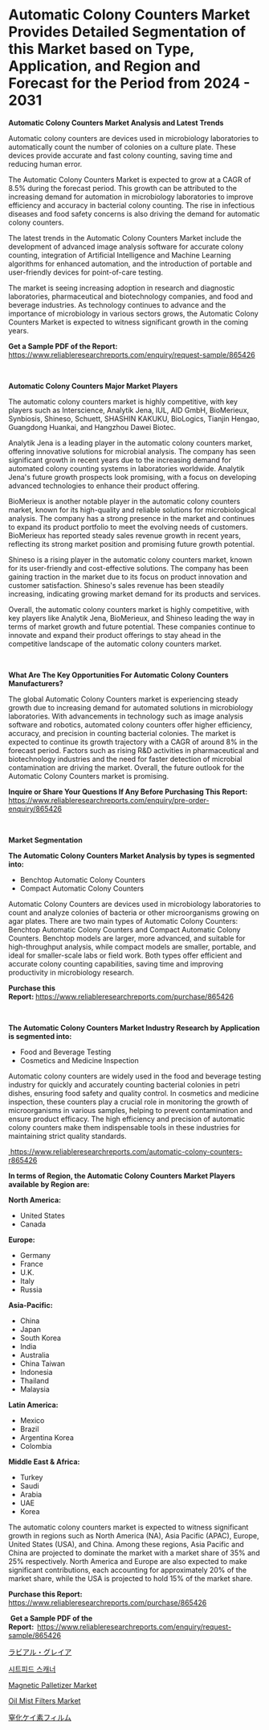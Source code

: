<p><h1>Automatic Colony Counters Market Provides Detailed Segmentation of this Market based on Type, Application, and Region and Forecast for the Period from 2024 - 2031</h1></p><p><strong>Automatic Colony Counters Market Analysis and Latest Trends</strong></p>
<p><p>Automatic colony counters are devices used in microbiology laboratories to automatically count the number of colonies on a culture plate. These devices provide accurate and fast colony counting, saving time and reducing human error.</p><p>The Automatic Colony Counters Market is expected to grow at a CAGR of 8.5% during the forecast period. This growth can be attributed to the increasing demand for automation in microbiology laboratories to improve efficiency and accuracy in bacterial colony counting. The rise in infectious diseases and food safety concerns is also driving the demand for automatic colony counters.</p><p>The latest trends in the Automatic Colony Counters Market include the development of advanced image analysis software for accurate colony counting, integration of Artificial Intelligence and Machine Learning algorithms for enhanced automation, and the introduction of portable and user-friendly devices for point-of-care testing.</p><p>The market is seeing increasing adoption in research and diagnostic laboratories, pharmaceutical and biotechnology companies, and food and beverage industries. As technology continues to advance and the importance of microbiology in various sectors grows, the Automatic Colony Counters Market is expected to witness significant growth in the coming years.</p></p>
<p><strong>Get a Sample PDF of the Report:&nbsp;</strong> <a href="https://www.reliableresearchreports.com/enquiry/request-sample/865426">https://www.reliableresearchreports.com/enquiry/request-sample/865426</a></p>
<p>&nbsp;</p>
<p><strong>Automatic Colony Counters Major Market Players</strong></p>
<p><p>The automatic colony counters market is highly competitive, with key players such as Interscience, Analytik Jena, IUL, AID GmbH, BioMerieux, Synbiosis, Shineso, Schuett, SHASHIN KAKUKU, BioLogics, Tianjin Hengao, Guangdong Huankai, and Hangzhou Dawei Biotec. </p><p>Analytik Jena is a leading player in the automatic colony counters market, offering innovative solutions for microbial analysis. The company has seen significant growth in recent years due to the increasing demand for automated colony counting systems in laboratories worldwide. Analytik Jena's future growth prospects look promising, with a focus on developing advanced technologies to enhance their product offering.</p><p>BioMerieux is another notable player in the automatic colony counters market, known for its high-quality and reliable solutions for microbiological analysis. The company has a strong presence in the market and continues to expand its product portfolio to meet the evolving needs of customers. BioMerieux has reported steady sales revenue growth in recent years, reflecting its strong market position and promising future growth potential.</p><p>Shineso is a rising player in the automatic colony counters market, known for its user-friendly and cost-effective solutions. The company has been gaining traction in the market due to its focus on product innovation and customer satisfaction. Shineso's sales revenue has been steadily increasing, indicating growing market demand for its products and services.</p><p>Overall, the automatic colony counters market is highly competitive, with key players like Analytik Jena, BioMerieux, and Shineso leading the way in terms of market growth and future potential. These companies continue to innovate and expand their product offerings to stay ahead in the competitive landscape of the automatic colony counters market.</p></p>
<p>&nbsp;</p>
<p><strong>What Are The Key Opportunities For Automatic Colony Counters Manufacturers?</strong></p>
<p><p>The global Automatic Colony Counters market is experiencing steady growth due to increasing demand for automated solutions in microbiology laboratories. With advancements in technology such as image analysis software and robotics, automated colony counters offer higher efficiency, accuracy, and precision in counting bacterial colonies. The market is expected to continue its growth trajectory with a CAGR of around 8% in the forecast period. Factors such as rising R&D activities in pharmaceutical and biotechnology industries and the need for faster detection of microbial contamination are driving the market. Overall, the future outlook for the Automatic Colony Counters market is promising.</p></p>
<p><strong>Inquire or Share Your Questions If Any Before Purchasing This Report:</strong> <a href="https://www.reliableresearchreports.com/enquiry/pre-order-enquiry/865426">https://www.reliableresearchreports.com/enquiry/pre-order-enquiry/865426</a></p>
<p>&nbsp;</p>
<p><strong>Market Segmentation</strong></p>
<p><strong>The Automatic Colony Counters Market Analysis by types is segmented into:</strong></p>
<p><ul><li>Benchtop Automatic Colony Counters</li><li>Compact Automatic Colony Counters</li></ul></p>
<p><p>Automatic Colony Counters are devices used in microbiology laboratories to count and analyze colonies of bacteria or other microorganisms growing on agar plates. There are two main types of Automatic Colony Counters: Benchtop Automatic Colony Counters and Compact Automatic Colony Counters. Benchtop models are larger, more advanced, and suitable for high-throughput analysis, while compact models are smaller, portable, and ideal for smaller-scale labs or field work. Both types offer efficient and accurate colony counting capabilities, saving time and improving productivity in microbiology research.</p></p>
<p><strong>Purchase this Report:&nbsp;</strong><a href="https://www.reliableresearchreports.com/purchase/865426">https://www.reliableresearchreports.com/purchase/865426</a></p>
<p>&nbsp;</p>
<p><strong>The Automatic Colony Counters Market Industry Research by Application is segmented into:</strong></p>
<p><ul><li>Food and Beverage Testing</li><li>Cosmetics and Medicine Inspection</li></ul></p>
<p><p>Automatic colony counters are widely used in the food and beverage testing industry for quickly and accurately counting bacterial colonies in petri dishes, ensuring food safety and quality control. In cosmetics and medicine inspection, these counters play a crucial role in monitoring the growth of microorganisms in various samples, helping to prevent contamination and ensure product efficacy. The high efficiency and precision of automatic colony counters make them indispensable tools in these industries for maintaining strict quality standards.</p></p>
<p><a href="https://www.reliableresearchreports.com/automatic-colony-counters-r865426">&nbsp;https://www.reliableresearchreports.com/automatic-colony-counters-r865426</a></p>
<p><strong>In terms of Region, the Automatic Colony Counters Market Players available by Region are:</strong></p>
<p>
    <p> <strong> North America: </strong>
        <ul>
            <li>United States</li>
            <li>Canada</li>
        </ul>
        </p> 
    <p> <strong> Europe: </strong>
        <ul>
            <li>Germany</li>
            <li>France</li>
            <li>U.K.</li>
            <li>Italy</li>
            <li>Russia</li>
        </ul>
        </p> 
    <p> <strong> Asia-Pacific: </strong>
        <ul>
            <li>China</li>
            <li>Japan</li>
            <li>South Korea</li>
            <li>India</li>
            <li>Australia</li>
            <li>China Taiwan</li>
            <li>Indonesia</li>
            <li>Thailand</li>
            <li>Malaysia</li>
        </ul>
        </p> 
    <p> <strong> Latin America: </strong>
        <ul>
            <li>Mexico</li>
            <li>Brazil</li>
            <li>Argentina Korea</li>
            <li>Colombia</li>
        </ul>
        </p> 
    <p> <strong> Middle East & Africa: </strong>
        <ul>
            <li>Turkey</li>
            <li>Saudi</li>
            <li>Arabia</li>
            <li>UAE</li>
            <li>Korea</li>
        </ul>
    </p>
    </p>
<p><p>The automatic colony counters market is expected to witness significant growth in regions such as North America (NA), Asia Pacific (APAC), Europe, United States (USA), and China. Among these regions, Asia Pacific and China are projected to dominate the market with a market share of 35% and 25% respectively. North America and Europe are also expected to make significant contributions, each accounting for approximately 20% of the market share, while the USA is projected to hold 15% of the market share.</p></p>
<p><strong>Purchase this Report: </strong><a href="https://www.reliableresearchreports.com/purchase/865426">https://www.reliableresearchreports.com/purchase/865426</a></p>
<p>&nbsp;<strong>Get a Sample PDF of the Report:&nbsp;&nbsp;</strong><a href="https://www.reliableresearchreports.com/enquiry/request-sample/865426">https://www.reliableresearchreports.com/enquiry/request-sample/865426</a></p>
<p><strong></strong></p>
<p><p><a href="https://github.com/bevdtkn4419963/Market-Research-Report-List-1/blob/main/421137735035.md">ラビアル・グレイア</a></p><p><a href="https://github.com/iansanftyord09878/Market-Research-Report-List-1/blob/main/815288632232.md">시트피드 스캐너</a></p><p><a href="https://www.linkedin.com/pulse/magnetic-palletizer-market-research-report-its-history-forecast-89kbc?trackingId=EypUrzeE8n8FddV4SY4w%2FA%3D%3D">Magnetic Palletizer Market</a></p><p><a href="https://www.linkedin.com/pulse/oil-mist-filters-market-research-report-its-history-forecast-swjsc?trackingId=nVwrJyWeJUbrzOsGK6%2FF%2BA%3D%3D">Oil Mist Filters Market</a></p><p><a href="https://github.com/MosesSpinka1914/Market-Research-Report-List-1/blob/main/959965235036.md">窒化ケイ素フィルム</a></p></p>